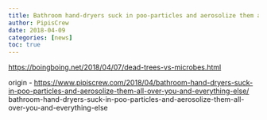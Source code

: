 ```yaml
---
title: Bathroom hand-dryers suck in poo-particles and aerosolize them all over you and everything else
author: PipisCrew
date: 2018-04-09
categories: [news]
toc: true
---
```


https://boingboing.net/2018/04/07/dead-trees-vs-microbes.html

origin - https://www.pipiscrew.com/2018/04/bathroom-hand-dryers-suck-in-poo-particles-and-aerosolize-them-all-over-you-and-everything-else/ bathroom-hand-dryers-suck-in-poo-particles-and-aerosolize-them-all-over-you-and-everything-else